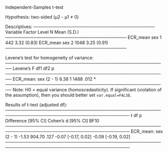
Independent-Samples t-test

Hypothesis: two-sided (μ2 - μ1 ≠ 0)

Descriptives:
───────────────────────────────────────
 Variable Factor Level    N Mean (S.D.)
───────────────────────────────────────
 ECR_mean    sex     1  442 3.32 (0.83)
 ECR_mean    sex     2 1048 3.25 (0.91)
───────────────────────────────────────

Levene’s test for homogeneity of variance:
────────────────────────────────────────────────────
                       Levene’s F df1  df2     p    
────────────────────────────────────────────────────
ECR_mean: sex (2 - 1)        6.38   1 1488  .012 *  
────────────────────────────────────────────────────
Note: H0 = equal variance (homoscedasticity).
If significant (violation of the assumption),
then you should better set `var.equal=FALSE`.

Results of t-test (adjusted df):
──────────────────────────────────────────────────────────────────────────────────────────
                           t     df     p     Difference [95% CI]  Cohen’s d [95% CI] BF10
──────────────────────────────────────────────────────────────────────────────────────────
ECR_mean: sex (2 - 1)  -1.53 904.70  .127     -0.07 [-0.17, 0.02] -0.09 [-0.19, 0.02]     
──────────────────────────────────────────────────────────────────────────────────────────

